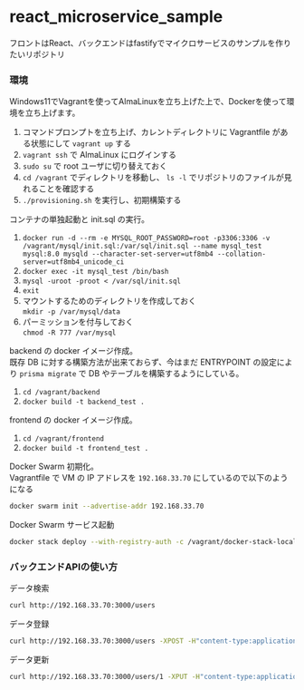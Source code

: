 # react_microservice_sample

フロントはReact、バックエンドはfastifyでマイクロサービスのサンプルを作りたいリポジトリ

### 環境

Windows11でVagrantを使ってAlmaLinuxを立ち上げた上で、Dockerを使って環境を立ち上げます。

1. コマンドプロンプトを立ち上げ、カレントディレクトリに Vagrantfile がある状態にして `vagrant up` する
1. `vagrant ssh` で AlmaLinux にログインする
1. `sudo su` で root ユーザに切り替えておく
1. `cd /vagrant` でディレクトリを移動し、 `ls -l` でリポジトリのファイルが見れることを確認する
1. `./provisioning.sh` を実行し、初期構築する

コンテナの単独起動と init.sql の実行。  

1. `docker run -d --rm -e MYSQL_ROOT_PASSWORD=root -p3306:3306 -v /vagrant/mysql/init.sql:/var/sql/init.sql --name mysql_test mysql:8.0 mysqld --character-set-server=utf8mb4 --collation-server=utf8mb4_unicode_ci`
2. `docker exec -it mysql_test /bin/bash`
3. `mysql -uroot -proot < /var/sql/init.sql`
4. `exit`
5. マウントするためのディレクトリを作成しておく  
    `mkdir -p /var/mysql/data`
6. パーミッションを付与しておく  
    `chmod -R 777 /var/mysql`

backend の docker イメージ作成。  
既存 DB に対する構築方法が出来ておらず、今はまだ ENTRYPOINT の設定により `prisma migrate` で DB やテーブルを構築するようにしている。

1. `cd /vagrant/backend`
2. `docker build -t backend_test .`

frontend の docker イメージ作成。

1. `cd /vagrant/frontend`
1. `docker build -t frontend_test .`

Docker Swarm 初期化。  
Vagrantfile で VM の IP アドレスを `192.168.33.70` にしているので以下のようになる

```sh
docker swarm init --advertise-addr 192.168.33.70
```

Docker Swarm サービス起動

```sh
docker stack deploy --with-registry-auth -c /vagrant/docker-stack-local.yml test
```

### バックエンドAPIの使い方

データ検索

```sh
curl http://192.168.33.70:3000/users
```

データ登録

```sh
curl http://192.168.33.70:3000/users -XPOST -H"content-type:application/json" -H"login-user: hoge" -d'{"user_id": 1, "user_name": "hoge", "sex": "male", "job": "hogehoge"}'
```

データ更新

```sh
curl http://192.168.33.70:3000/users/1 -XPUT -H"content-type:application/json" -H"login-user: hoge" -d'{"user_name": "fuga", "sex": "male", "job": "fugafuga"}'
```
